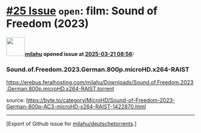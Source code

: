 # [\#25 Issue](https://github.com/milahu/deutschetorrents/issues/25) `open`: film: Sound of Freedom (2023)

#### <img src="https://avatars.githubusercontent.com/u/12958815?v=4" width="50">[milahu](https://github.com/milahu) opened issue at [2025-03-21 08:56](https://github.com/milahu/deutschetorrents/issues/25):

### Sound.of.Freedom.2023.German.800p.microHD.x264-RAIST

<https://erebus.feralhosting.com/milahu/Downloads/Sound.of.Freedom.2023.German.800p.microHD.x264-RAIST.torrent>

source:
<https://byte.to/category/MicroHD/Sound-of-Freedom-2023-German-800p-AC3-microHD-x264-RAIST-1422870.html>

------------------------------------------------------------------------

\[Export of Github issue for
[milahu/deutschetorrents](https://github.com/milahu/deutschetorrents).\]
